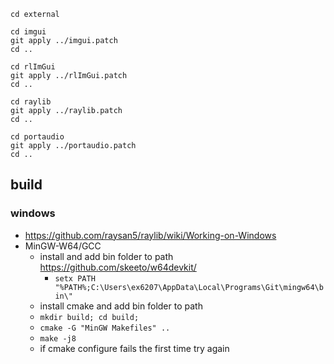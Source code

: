 ```
cd external

cd imgui 
git apply ../imgui.patch
cd ..

cd rlImGui 
git apply ../rlImGui.patch
cd ..

cd raylib 
git apply ../raylib.patch
cd ..

cd portaudio 
git apply ../portaudio.patch
cd ..

```

## build
### windows
- https://github.com/raysan5/raylib/wiki/Working-on-Windows
- MinGW-W64/GCC
  - install and add bin folder to path https://github.com/skeeto/w64devkit/
    -  `setx PATH "%PATH%;C:\Users\ex6207\AppData\Local\Programs\Git\mingw64\bin\"`
  - install cmake and add bin folder to path
  - `mkdir build; cd build;`
  - `cmake -G "MinGW Makefiles" ..`
  - `make -j8`
  - if cmake configure fails the first time try again
